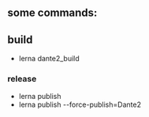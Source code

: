 ## some commands:

## build

- lerna dante2_build

### release

- lerna publish
- lerna publish --force-publish=Dante2
